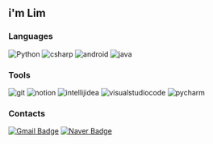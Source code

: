 ## i'm Lim

### Languages

![Python](https://img.shields.io/badge/Python-C0C0C0.svg?&style=for-the-badge&logo=Python&logoColor=white)
![csharp](https://img.shields.io/badge/csharp-C0C0C0.svg?&style=for-the-badge&logo=csharp&logoColor=white)
![android](https://img.shields.io/badge/android-C0C0C0.svg?&style=for-the-badge&logo=android&logoColor=white)
![java](https://img.shields.io/badge/java-C0C0C0.svg?&style=for-the-badge&logo=java&logoColor=white)

### Tools

![git](https://img.shields.io/badge/git-C0C0C0.svg?&style=for-the-badge&logo=git&logoColor=white)
![notion](https://img.shields.io/badge/notion-C0C0C0.svg?&style=for-the-badge&logo=notion&logoColor=white)
![intellijidea](https://img.shields.io/badge/intellijidea-C0C0C0.svg?&style=for-the-badge&logo=intellijidea&logoColor=white)
![visualstudiocode](https://img.shields.io/badge/visualstudiocode-C0C0C0.svg?&style=for-the-badge&logo=visualstudiocode&logoColor=white)
![pycharm](https://img.shields.io/badge/pycharm-C0C0C0.svg?&style=for-the-badge&logo=pycharm&logoColor=white)

### Contacts

[![Gmail Badge](https://img.shields.io/badge/gmail-C0C0C0?style=for-the-badge&logo=gmail&logoColor=white&link=mailto:imlim0813@hanyang.ac.kr)](mailto:imlim0813@hanyang.ac.kr)
[![Naver Badge](https://img.shields.io/badge/Naver-C0C0C0?style=for-the-badge&logo=Naver&logoColor=white&link=mailto:imlim0813@naver.com)](mailto:imlim0813@naver.com)
<!--
**imLim0813/imLim0813** is a ✨ _special_ ✨ repository because its `README.md` (this file) appears on your GitHub profile.

Here are some ideas to get you started:

- 🔭 I’m currently working on ...
- 🌱 I’m currently learning ...
- 👯 I’m looking to collaborate on ...
- 🤔 I’m looking for help with ...
- 💬 Ask me about ...
- 📫 How to reach me: ...
- 😄 Pronouns: ...
- ⚡ Fun fact: ...
-->

